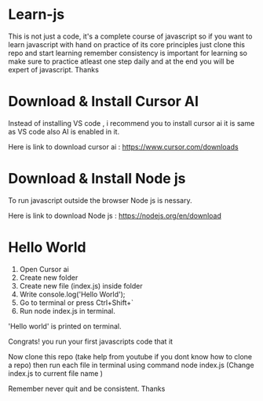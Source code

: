 # Learn-js
This is not just a code, it's a complete course of javascript so if you want to learn javascript with hand on practice of its core principles just clone this repo and start learning remember consistency is important for learning so make sure to practice atleast one step daily and at the end you will be expert of javascript. Thanks
# Download & Install Cursor AI
Instead of installing VS code , i recommend you to install cursor ai it is same as VS code also AI is enabled in it.

Here is link to download  cursor ai :  https://www.cursor.com/downloads
# Download & Install Node js
To run javascript outside the browser Node js is nessary.

Here is link to download  Node js : https://nodejs.org/en/download
# Hello World
1. Open Cursor ai
2. Create new folder
3. Create new file (index.js) inside folder
4. Write console.log('Hello World');
5. Go to terminal or press Ctrl+Shift+`
6. Run node index.js in terminal.
   
'Hello world' is printed on terminal.

Congrats! you run your first javascripts code that it   

Now clone this repo (take help from youtube if you dont know how to clone a repo) then run each file in terminal using command node index.js (Change index.js to current file name ) 

Remember never quit and be consistent. Thanks




